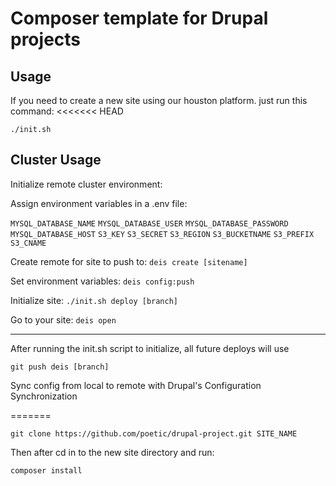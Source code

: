 # Composer template for Drupal projects

## Usage

If you need to create a new site using our houston platform. just run this command:
<<<<<<< HEAD

`./init.sh`

## Cluster Usage

Initialize remote cluster environment: 

Assign environment variables in a .env file:

`MYSQL_DATABASE_NAME`
`MYSQL_DATABASE_USER`
`MYSQL_DATABASE_PASSWORD`
`MYSQL_DATABASE_HOST`
`S3_KEY`
`S3_SECRET`
`S3_REGION`
`S3_BUCKETNAME`
`S3_PREFIX`
`S3_CNAME`


Create remote for site to push to: `deis create [sitename]`

Set environment variables: `deis config:push`

Initialize site: `./init.sh deploy [branch]`

Go to your site: `deis open`

---

After running the init.sh script to initialize, all future deploys will use

`git push deis [branch]`

Sync config from local to remote with Drupal's Configuration Synchronization

=======
```
git clone https://github.com/poetic/drupal-project.git SITE_NAME
```

Then after cd in to the new site directory and run: 
```
composer install
```

